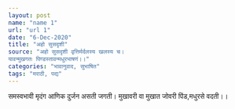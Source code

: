 ```yaml
---
layout: post
name: "name 1"
url: "url 1"
date: "6-Dec-2020"
title: "अहो सुसदृशी"
source: "अहो सुसदृशी वृत्तिर्मर्दलस्य खलस्य च।
यावन्मुखगतः पिण्डस्तावन्मधुरभाषणं।।"
categories: "भावानुवाद, सुभाषित"
tags: "मराठी, पद्य"
---
```


समस्वभावी मृदंग आणिक दुर्जन असती जगती।
मुखावरी वा मुखात जोवरी पिंड,मधुरसे वदती।।
